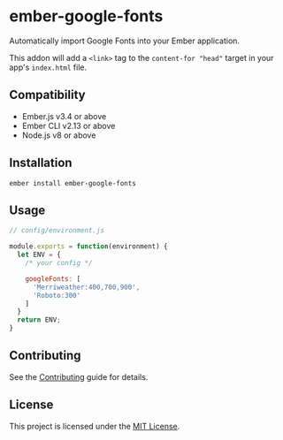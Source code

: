 ember-google-fonts
==============================================================================

Automatically import Google Fonts into your Ember application.

This addon will add a `<link>` tag to the `content-for "head"` target in your app's `index.html` file.


Compatibility
------------------------------------------------------------------------------

* Ember.js v3.4 or above
* Ember CLI v2.13 or above
* Node.js v8 or above


Installation
------------------------------------------------------------------------------

```
ember install ember-google-fonts
```


Usage
------------------------------------------------------------------------------

```javascript
// config/environment.js

module.exports = function(environment) {
  let ENV = {
    /* your config */

    googleFonts: [
      'Merriweather:400,700,900',
      'Roboto:300'
    ]
  }
  return ENV;
}
```


Contributing
------------------------------------------------------------------------------

See the [Contributing](CONTRIBUTING.md) guide for details.


License
------------------------------------------------------------------------------

This project is licensed under the [MIT License](LICENSE.md).
